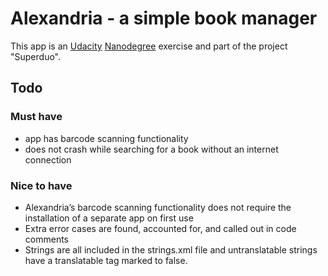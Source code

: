 # Alexandria - a simple book manager

This app is an [Udacity](http://udacity.com) [Nanodegree](https://www.udacity.com/nanodegree) exercise
and part of the project "Superduo".


## Todo

### Must have

- app has barcode scanning functionality
- does not crash while searching for a book without an internet connection

### Nice to have

- Alexandria’s barcode scanning functionality does not require the installation of a separate app
  on first use
- Extra error cases are found, accounted for, and called out in code comments
- Strings are all included in the strings.xml file and untranslatable strings have a translatable
  tag marked to false.